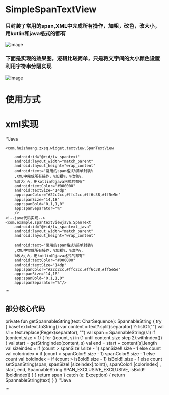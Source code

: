 # SimpleSpanTextView
### 只封装了常用的span,XML中完成所有操作，加粗，改色，改大小，用kotlin和java格式的都有
![image](https://github.com/q1987320aaa/SimpleSpanTextView/blob/master/image/效果图.png)
### 下面是实现的效果图，逻辑比较简单，只是将文字间的大小颜色设置利用字符串分隔实现
![image](https://github.com/q1987320aaa/SimpleSpanTextView/blob/master/image/GIF.gif)
# 使用方式
# xml实现
'"Java
<!--kotlin代码实现-->
    <com.huizhuang.zxsq.widget.textview.SpanTextView

        android:id="@+id/tv_spantext"
        android:layout_width="match_parent"
        android:layout_height="wrap_content"
        android:text="常用的span格式%简单封装%
        ,XML中完成所有操作，%加粗%，%改色%，
        %改大小%，用kotlin和java格式的都有"
        android:textColor="#000000"
        android:textSize="14dp"
        app:spanColor="#22c2cc,#ffc2cc,#ff6c38,#ff5e5e"
        app:spanSize="14,18"
        app:spanBold="0,1,1,0"
        app:spanSeparator="%"
        />
    <!--java代码实现-->
    <com.example.spantextviewjava.SpanText
        android:id="@+id/tv_spantext_java"
        android:layout_width="match_parent"
        android:layout_height="wrap_content"

        android:text="常用的span格式%简单封装%
        ,XML中完成所有操作，%加粗%，%改色%，
        %改大小%，用kotlin和java格式的都有"
        android:textColor="#000000"
        android:textSize="14dp"
        app:spanColor="#22c2cc,#ffc2cc,#ff6c38,#ff5e5e"
        app:spanSize="14,18"
        app:spanBold="0,1,1,0"
        app:spanSeparator="%"/>
'"
## 部分核心代码
 private fun getSpannableString(text: CharSequence): SpannableString {
        try {
            baseText=text.toString()
            var content = text?.split(separator) ?: listOf("")
            val s1 = text.replace(Regex(separator), "")
            val span = SpannableString(s1)
            if (content.size > 1) {
                for ((count, s) in (1 until content.size step 2).withIndex()) {
                    val start = getStringIndex(content, s)
                    val end = start + content[s].length
                    val sizeindex = if (count > spanSize!!.size - 1) spanSize!!.size - 1 else count
                    val colorindex = if (count > spanColor!!.size - 1) spanColor!!.size - 1 else count
                    val boldindex = if (count > isBold!!.size - 1) isBold!!.size - 1 else count
                    setSpanString(span, spanSize!![sizeindex].toInt(), spanColor!![colorindex]
                            , start, end, SpannableString.SPAN_EXCLUSIVE_EXCLUSIVE, isBold!![boldindex])
                }
            }
            return span
        } catch (e: Exception) {
            return SpannableString(text)
        }
    }
'"Java

'"
